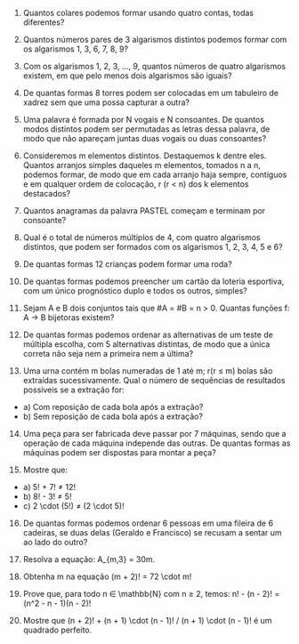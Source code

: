 1. Quantos colares podemos formar usando quatro contas, todas diferentes?

2. Quantos números pares de 3 algarismos distintos podemos formar com os algarismos 1, 3, 6, 7, 8, 9?

3. Com os algarismos 1, 2, 3, ..., 9, quantos números de quatro algarismos existem, em que pelo menos dois algarismos são iguais?

4. De quantas formas 8 torres podem ser colocadas em um tabuleiro de xadrez sem que uma possa capturar a outra?

5. Uma palavra é formada por N vogais e N consoantes. De quantos modos distintos podem ser permutadas as letras dessa palavra, de modo que não apareçam juntas duas vogais ou duas consoantes?

6. Consideremos m elementos distintos. Destaquemos k dentre eles. Quantos arranjos simples daqueles m elementos, tomados n a n, podemos formar, de modo que em cada arranjo haja sempre, contíguos e em qualquer ordem de colocação, r (r < n) dos k elementos destacados?

7. Quantos anagramas da palavra PASTEL começam e terminam por consoante?

8. Qual é o total de números múltiplos de 4, com quatro algarismos distintos, que podem ser formados com os algarismos 1, 2, 3, 4, 5 e 6?

9. De quantas formas 12 crianças podem formar uma roda?

10. De quantas formas podemos preencher um cartão da loteria esportiva, com um único prognóstico duplo e todos os outros, simples?

11. Sejam A e B dois conjuntos tais que #A = #B = n > 0. Quantas funções f: A → B bijetoras existem?

12. De quantas formas podemos ordenar as alternativas de um teste de múltipla escolha, com 5 alternativas distintas, de modo que a única correta não seja nem a primeira nem a última?

13. Uma urna contém m bolas numeradas de 1 até m; r(r ≤ m) bolas são extraídas sucessivamente. Qual o número de sequências de resultados possíveis se a extração for:

- a) Com reposição de cada bola após a extração?
- b) Sem reposição de cada bola após a extração?

14. Uma peça para ser fabricada deve passar por 7 máquinas, sendo que a operação de cada máquina independe das outras. De quantas formas as máquinas podem ser dispostas para montar a peça?

15. Mostre que:

- a) 5! + 7! ≠ 12!
- b) 8! - 3! ≠ 5!
- c) 2 \cdot (5!) ≠ (2 \cdot 5)!

16. De quantas formas podemos ordenar 6 pessoas em uma fileira de 6 cadeiras, se duas delas (Geraldo e Francisco) se recusam a sentar um ao lado do outro?

17. Resolva a equação: A_{m,3} = 30m.

18. Obtenha m na equação (m + 2)! = 72 \cdot m!

19. Prove que, para todo n ∈ \mathbb{N} com n ≥ 2, temos: n! - (n - 2)! = (n^2 - n - 1)(n - 2)!

20. Mostre que (n + 2)! + (n + 1) \cdot (n - 1)! / (n + 1) \cdot (n - 1)! é um quadrado perfeito.